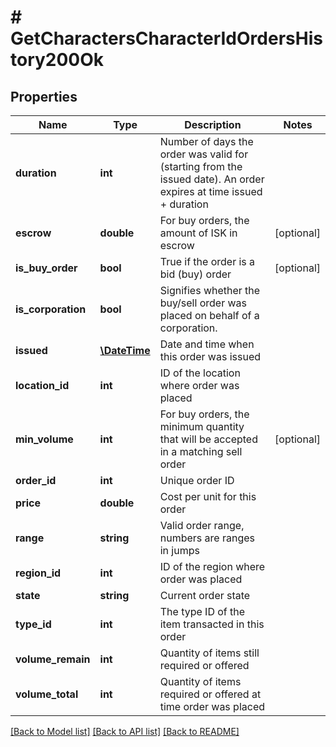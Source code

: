 # # GetCharactersCharacterIdOrdersHistory200Ok

## Properties

Name | Type | Description | Notes
------------ | ------------- | ------------- | -------------
**duration** | **int** | Number of days the order was valid for (starting from the issued date). An order expires at time issued + duration | 
**escrow** | **double** | For buy orders, the amount of ISK in escrow | [optional] 
**is_buy_order** | **bool** | True if the order is a bid (buy) order | [optional] 
**is_corporation** | **bool** | Signifies whether the buy/sell order was placed on behalf of a corporation. | 
**issued** | [**\DateTime**](\DateTime.md) | Date and time when this order was issued | 
**location_id** | **int** | ID of the location where order was placed | 
**min_volume** | **int** | For buy orders, the minimum quantity that will be accepted in a matching sell order | [optional] 
**order_id** | **int** | Unique order ID | 
**price** | **double** | Cost per unit for this order | 
**range** | **string** | Valid order range, numbers are ranges in jumps | 
**region_id** | **int** | ID of the region where order was placed | 
**state** | **string** | Current order state | 
**type_id** | **int** | The type ID of the item transacted in this order | 
**volume_remain** | **int** | Quantity of items still required or offered | 
**volume_total** | **int** | Quantity of items required or offered at time order was placed | 

[[Back to Model list]](../../README.md#documentation-for-models) [[Back to API list]](../../README.md#documentation-for-api-endpoints) [[Back to README]](../../README.md)


